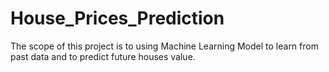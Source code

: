 # House_Prices_Prediction
The scope of this project is to using Machine Learning Model to learn from past data and to predict future houses value. 
